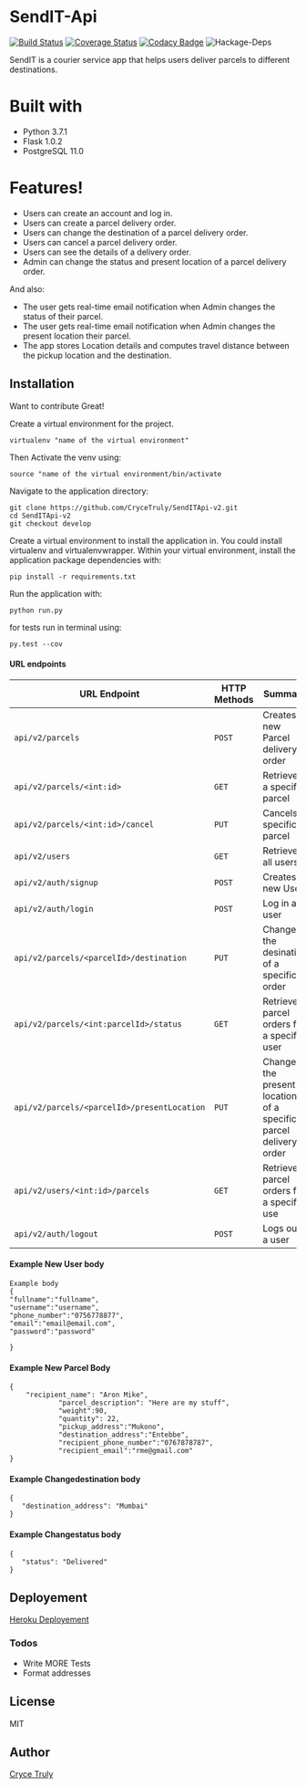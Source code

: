 # SendIT-Api
[![Build Status](https://travis-ci.org/CryceTruly/SendITApi-v2.svg?branch=dev)](https://travis-ci.org/CryceTruly/SendITApi-v2)
[![Coverage Status](https://coveralls.io/repos/github/CryceTruly/SendITApi-v2/badge.svg?branch=dev)](https://coveralls.io/github/CryceTruly/SendITApi-v2?branch=dev)
[![Codacy Badge](https://api.codacy.com/project/badge/Grade/ac47983c1bc5459e9774c9af64f7974d)](https://www.codacy.com/app/CryceTruly/SendIT-Api?utm_source=github.com&amp;utm_medium=referral&amp;utm_content=CryceTruly/SendIT-Api&amp;utm_campaign=Badge_Grade)
![Hackage-Deps](https://img.shields.io/hackage-deps/v/lens.svg)

SendIT is a courier service app that helps users deliver parcels to different destinations.
# Built with

  - Python 3.7.1
  - Flask 1.0.2
  - PostgreSQL 11.0
 

#  Features!

  - Users can create an account and log in.
  - Users can create a parcel delivery order.
  - Users can change the destination of a parcel delivery order.
  - Users can cancel a parcel delivery order.
  - Users can see the details of a delivery order.
  - Admin can change the status and present location of a parcel delivery order.

 


And  also:
- The user gets real-time email notification when Admin changes the status of their parcel.
- The user gets real-time email notification when Admin changes the present location their parcel.
- The app stores Location details and computes travel distance between the pickup location and the destination.




## Installation
Want to contribute Great!

Create a virtual environment for the project.

```
virtualenv "name of the virtual environment"
```
Then Activate the venv using:
```
source "name of the virtual environment/bin/activate
```

 Navigate to the application directory:

```
git clone https://github.com/CryceTruly/SendITApi-v2.git
cd SendITApi-v2
git checkout develop
```

Create a virtual environment to install the
application in. You could install virtualenv and virtualenvwrapper.
Within your virtual environment, install the application package dependencies with:

```
pip install -r requirements.txt
```

 Run the application with:

```
python run.py
```
for tests run in terminal using:

```
py.test --cov
```

#### URL endpoints

| URL Endpoint | HTTP Methods | Summary |
| -------- | ------------- | --------- |
| `api/v2/parcels` | `POST`  | Creates a new Parcel delivery order|
| `api/v2/parcels/<int:id>` | `GET` | Retrieves a specific parcel 
| `api/v2/parcels/<int:id>/cancel` | `PUT` | Cancels a specific parcel 
| `api/v2/users` | `GET` | Retrieve all users |
| `api/v2/auth/signup` | `POST` |  Creates a new User |
| `api/v2/auth/login` | `POST` |  Log in a user |
| `api/v2/parcels/<parcelId>/destination`|`PUT`| Change the desination of a specific  order
| `api/v2/parcels/<int:parcelId>/status` | `GET` | Retrieves parcel orders for a specific user |
| `api/v2/parcels/<parcelId>/presentLocation`|`PUT`| Change the present location of a specific parcel delivery order|
| `api/v2/users/<int:id>/parcels` | `GET` | Retrieves parcel orders for a specific use|
| `api/v2/auth/logout` | `POST` |  Logs out a user |




#### Example New User body
```
Example body
{
"fullname":"fullname",
"username":"username",
"phone_number":"0756778877",
"email":"email@email.com",
"password":"password"
	
}
```

#### Example New Parcel Body
```
{
	"recipient_name": "Aron Mike",
            "parcel_description": "Here are my stuff",
            "weight":90,
            "quantity": 22,
            "pickup_address":"Mukono",
            "destination_address":"Entebbe",
            "recipient_phone_number":"0767878787",
            "recipient_email":"rme@gmail.com"
}
```

#### Example Changedestination body
 ```'
 {
 	"destination_address": "Mumbai"
 }
 ```

 #### Example Changestatus body
 ```'
 {
 	"status": "Delivered"
 }
 ```

## Deployement
[Heroku Deployement](https://trulysendit.herokuapp.com)








### Todos

 - Write MORE Tests
 - Format addresses

License
---
MIT
## Author 
[Cryce Truly](https://github.com/crycetruly)


